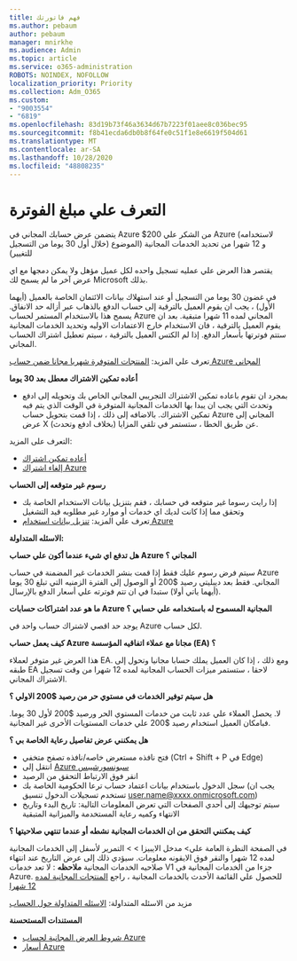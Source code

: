 ```yaml
---
title: فهم فاتورتك
ms.author: pebaum
author: pebaum
manager: mnirkhe
ms.audience: Admin
ms.topic: article
ms.service: o365-administration
ROBOTS: NOINDEX, NOFOLLOW
localization_priority: Priority
ms.collection: Adm_O365
ms.custom:
- "9003554"
- "6819"
ms.openlocfilehash: 83d19b73f46a3634d67b7223f01aee8c036bec95
ms.sourcegitcommit: f8b41ecda6db0b8f64fe0c51f1e8e6619f504d61
ms.translationtype: MT
ms.contentlocale: ar-SA
ms.lasthandoff: 10/28/2020
ms.locfileid: "48808235"
---
```

# <a name="understand-billing-amount"></a>التعرف علي مبلغ الفوترة

يتضمن عرض حسابك المجاني في Azure $200 من الشكر علي Azure (لاستخدامه خلال أول 30 يوما من التسجيل) و 12 شهرا من تحديد الخدمات المجانية (الموضوع للتغيير)

يقتصر هذا العرض علي عمليه تسجيل واحده لكل عميل مؤهل ولا يمكن دمجها مع اي عرض آخر ما لم يسمح لك Microsoft بذلك.

في غضون 30 يوما من التسجيل أو عند استهلاك بيانات الائتمان الخاصة بالعميل (أيهما الأول) ، يجب ان يقوم العميل بالترقية إلى حساب الدفع بالذهاب عبر أزاله حد الانفاق. يسمح هذا بالاستخدام المستمر لحساب Azure المجاني لمده 11 شهرا متبقية. بعد ان يقوم العميل بالترقية ، فان الاستخدام خارج الاعتمادات الاوليه وتحديد الخدمات المجانية ستتم فوترتها بأسعار الدفع. إذا لم الكتس العميل بالترقية ، سيتم تعطيل اشتراك الحساب المجاني.

تعرف علي المزيد: [المنتجات المتوفرة شهريا مجانا ضمن حساب Azure المجاني](https://azure.microsoft.com/free/free-account-faq/)

**أعاده تمكين الاشتراك معطل بعد 30 يوما**

- بمجرد ان تقوم باعاده تمكين الاشتراك التجريبي المجاني الخاص بك وتحويله إلى ادفع وتحدث التي يجب ان يبدا بها الخدمات المجانية المتوفرة في الوقت الذي يتم فيه تمكين الاشتراك. بالاضافه إلى ذلك ، إذا قمت بتحويل حساب Azure المجاني إلى عرض X (بخلاف ادفع وتحدث) عن طريق الخطا ، ستستمر في تلقي المزايا.

التعرف على المزيد: 
- [أعاده تمكين اشتراك](https://docs.microsoft.com/azure/billing/billing-subscription-become-disable?WT.mc_id=Portal-Microsoft_Azure_Support)
- [إلغاء اشتراك Azure](https://docs.microsoft.com/azure/billing/billing-how-to-cancel-azure-subscription?WT.mc_id=Portal-Microsoft_Azure_Support)

**رسوم غير متوقعه إلى الحساب**

- إذا رايت رسوما غير متوقعه في حسابك ، فقم بتنزيل بيانات الاستخدام الخاصة بك وتحقق مما إذا كانت لديك اي خدمات أو موارد غير مطلوبه قيد التشغيل
- تعرف علي المزيد: [تنزيل بيانات استخدام Azure](https://docs.microsoft.com/azure/billing/billing-download-azure-invoice-daily-usage-date?WT.mc_id=Portal-Microsoft_Azure_Support#download-usage)

**الاسئله المتداولة:**

**هل تدفع اي شيء عندما أكون علي حساب Azure المجاني ؟**

سيتم فرض رسوم عليك فقط إذا قمت بنشر الخدمات غير المضمنة في حساب Azure المجاني. فقط بعد ديبليتي رصيد $200 أو الوصول إلى الفترة الزمنيه التي تبلغ 30 يوما (أيهما ياتي أولا) ستبدا في ان تتم فوترته علي أسعار الدفع بالإرسال.

**ما هو عدد اشتراكات حسابات Azure المجانية المسموح له باستخدامه علي حسابي ؟**  

يوجد حد اقصي لاشتراك حساب واحد في Azure لكل حساب.

**كيف يعمل حساب Azure مجانا مع عملاء اتفاقيه المؤسسة (EA) ؟**  

هذا العرض غير متوفر لعملاء EA. ومع ذلك ، إذا كان العميل يملك حسابا مجانيا وتحول إلى طبقه EA لاحقا ، ستستمر ميزات الحساب المجانية لمده 12 شهرا من وقت تسجيل الاشتراك المجاني.

**هل سيتم توفير الخدمات في مستوي حر من رصيد $200 الاولي ؟**  

لا. يحصل العملاء علي عدد ثابت من خدمات المستوي الحر ورصيد $200 لأول 30 يوما. فبامكان العميل استخدام رصيد $200 علي خدمات المستويات الأخرى غير المجانية.

**هل يمكنني عرض تفاصيل رعاية الخاصة بي ؟**

- فتح نافذه مستعرض خاصه/نافذه تصفح متخفي (Ctrl + Shift + P في Edge)
- انتقل إلى [Azure سبونسورشيبس](http://www.microsoftazuresponsorships.com/)
- انقر فوق الارتباط التحقق من الرصيد
- سجل الدخول باستخدام بيانات اعتماد حساب ترعا الحكومية الخاصة بك (يجب ان تستخدم تسجيلات الدخول تنسيق user.name@xxxx.onmicrosoft.com)
- سيتم توجيهك إلى أحدي الصفحات التي تعرض المعلومات التالية: تاريخ البدء وتاريخ الانتهاء وكميه رعاية المستخدمة والميزانية المتبقية

**كيف يمكنني التحقق من ان الخدمات المجانية نشطه أو عندما تنتهي صلاحيتها ؟**

في الصفحة النظرة العامة علي> مدخل الايبيزا > > التمرير لأسفل إلى الخدمات المجانية لمده 12 شهرا والنقر فوق الايقونه معلومات. سيؤدي ذلك إلى عرض التاريخ عند انتهاء صلاحيه الخدمات المجانية **ملاحظه** : لا تعد خدمات V1 جزءا من الخدمات المجانية في Azure. للحصول علي القائمة الأحدث بالخدمات المجانية ، راجع [المنتجات المجانية لمده 12 شهرا](http://www.microsoftazuresponsorships.com/)

مزيد من الاسئله المتداولة: [الاسئله المتداولة حول الحساب](https://azure.microsoft.com/free/free-account-faq/)

**المستندات المستحسنة**

- [شروط العرض المجانية لحساب Azure](https://azure.microsoft.com/offers/ms-azr-0044p/)
- [أسعار Azure](https://azure.microsoft.com/pricing/)